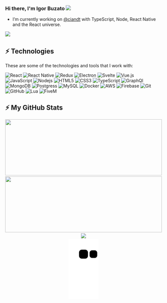 

### Hi there, I'm Igor Buzato <img src="https://media.giphy.com/media/hvRJCLFzcasrR4ia7z/giphy.gif" width="25px">

- I’m currently working on [@ciandt](https://ciandt.com) with TypeScript, Node, React Native and the React universe.

<img src="https://camo.githubusercontent.com/5dc6ee33381917e41fc9c4951799268998f11a9b864399bf79a0842e4f9b194d/68747470733a2f2f692e696d6775722e636f6d2f315a76566b44632e676966" />

## ⚡ Technologies

These are some of the technologies and tools that I work with:

![React](https://img.shields.io/badge/-React-007396?style=flat-square&logo=react&logoColor=white)
![React Native](https://img.shields.io/badge/-React%20Native-2496ED?style=flat-square&logo=react&logoColor=white)
![Redux](https://img.shields.io/badge/-Redux-4479A1?style=flat-square&logo=redux)
![Electron](https://img.shields.io/badge/-Electron-2f3241?style=flat-square&logo=electron&logoColor=74b1be)
![Svelte](https://img.shields.io/badge/-Svelte-4A4A55?style=flat-square&logo=svelte&logoColor=FF3E00)
![Vue.js](https://img.shields.io/badge/Vue.js-35495E?style=flat-square&logo=vue.js&logoColor=4FC08D)
![JavaScript](https://img.shields.io/badge/-JavaScript-black?style=flat-square&logo=javascript)
![Nodejs](https://img.shields.io/badge/-Nodejs-339933?style=flat-square&logo=Node.js&logoColor=white)
![HTML5](https://img.shields.io/badge/-HTML5-E34F26?style=flat-square&logo=html5&logoColor=white)
![CSS3](https://img.shields.io/badge/-CSS3-1572B6?style=flat-square&logo=css3)
![TypeScript](https://img.shields.io/badge/-TypeScript-007ACC?style=flat-square&logo=typescript&logoColor=white)
![GraphQl](https://img.shields.io/badge/-Graphql-181717?style=flat-square&logo=graphql)
![MongoDB](https://img.shields.io/badge/-MongoDB-black?style=flat-square&logo=mongodb)
![Postgress](https://img.shields.io/badge/PostgreSQL-316192?style=flat-square&logo=postgresql&logoColor=white)
![MySQL](https://img.shields.io/badge/-MySQL-4479A1?style=flat-square&logo=mysql&logoColor=white)
![Docker](https://img.shields.io/badge/-Docker-2496ED?style=flat-square&logo=docker&logoColor=white)
![AWS](https://img.shields.io/badge/Amazon_AWS-232F3E?style=flat-square&logo=amazon-aws&logoColor=white)
![Firebase](https://img.shields.io/badge/Firebase-ffca28?style=flat-square&logo=Firebase&logoColor=black)
![Git](https://img.shields.io/badge/-Git-black?style=flat-square&logo=git)
![GitHub](https://img.shields.io/badge/-GitHub-181717?style=flat-square&logo=github)
![Lua](https://img.shields.io/badge/-Lua-000080?style=flat-square&logo=Lua)
![FiveM](https://img.shields.io/badge/-FiveM-ff6f00?style=flat-square)

## ⚡ My GitHub Stats
<div align="center">
  <img height="180em" width="100%" src="https://personal-github-stats-8tkmrsfp9-buzato.vercel.app/api?username=buzato&count_private=true&show_icons=true&theme=react&include_all_commits=true&hide=stars&hide_border=true"/>
  <img height="180em" width="100%" src="https://personal-github-stats-8tkmrsfp9-buzato.vercel.app/api/top-langs/?username=buzato&langs_count=7&layout=compact&theme=react&hide_border=true"/>
 <img height="750em" src="https://github-readme-stats.vercel.app/api/wakatime?username=buzato&theme=react&hide_border=true"/>  
</div>
<div align="center">
 <img src="https://raw.githubusercontent.com/buzato/buzato/output/github-contribution-grid-snake.svg"/>  
</div>


